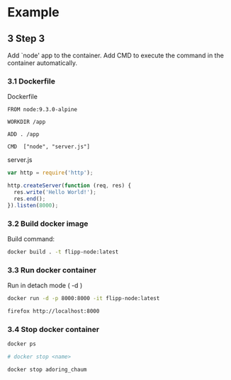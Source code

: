 # Example

## 3 Step 3

Add `node' app to the container.
Add CMD to execute the command in the container automatically.

### 3.1 Dockerfile

Dockerfile

```docker
FROM node:9.3.0-alpine

WORKDIR /app

ADD . /app

CMD  ["node", "server.js"]
```

server.js

```js
var http = require('http');

http.createServer(function (req, res) {
  res.write('Hello World!');
  res.end();
}).listen(8000);
```

### 3.2 Build docker image

Build command:

```sh
docker build . -t flipp-node:latest
```

### 3.3 Run docker container

Run in detach mode ( -d )

```sh
docker run -d -p 8000:8000 -it flipp-node:latest
```

```sh
firefox http://localhost:8000
```

### 3.4 Stop docker container

```sh
docker ps

# docker stop <name>

docker stop adoring_chaum
```


